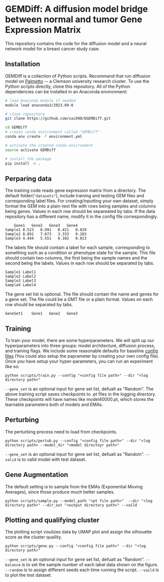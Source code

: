# GEMDiff: A diffusion model bridge between normal and tumor Gene Expression Matrix

This repository contains the code for the diffusion model and a neural network model for a breast cancer study case. 
## Installation 

GEMDiff is a collection of Python scripts. Recommand that run diffusion model on [Palmetto](https://www.palmetto.clemson.edu/palmetto/) -- a Clemson university research cluster. To use the Python scripts directly, clone this repository.  All of the Python dependencies can be installed in an Anaconda environment:
```bash
# load Anaconda module if needed 
module load anaconda3/2023.09-0

# clone repository
git clone https://github.com/xai990/DGEMDiff.git

cd GEMDiff
# create conda environment called "GEMDiff"
conda env create -f environment.yml

# activate the created conda environment
source activate GEMDiff

# install the package
pip install -e . 

```


## Perparing data
The training code reads gene expression matrix from a directory. The default folder(`"datasets"`), include training and testing GEM files and corresponding label files. 
For creating/inputting your own dataset, simply format the GEM into a plain-text file with rows being samples and columns being genes. Values in each row should be separeated by tabs. If the data repository has a different name, modify it in the config file correspondingly. 
```
	Gene1	Gene2	Gene3	Gene4
Sample1	0.523	0.991	0.421	0.829
Sample2	8.891	7.673	3.333	9.103
Sample3	4.444	5.551	6.102	0.013
```
The labels file should contain a label for each sample, corresponding to something such as a condition or phenotype state for the sample. This file should contain two columns, the first being the sample names and the second being the labels. Values in each row should be separated by tabs.

```
Sample1	Label1
Sample2	Label2
Sample3	Label3
Sample4	Label4
```

The gene set list is optional. The file should contain the name and genes for a gene set. The file could be a GMT file or a plain format. Values on each row should be separated by tabs.
```
GeneSet1	Gene1	Gene2	Gene3
```

## Training 
To train your model, there are some hyperparameters. We will split up our hyperparameters into three groups: model architecture, diffusion process, and training flags. We include some reasonable defaults for baseline [config files](configs) (You could also setup the paprameter by creating your own config file). Once you have setup your hyper-parameters, you can run an experiment like so:


```
python scripts/train.py --config "<config file path>" --dir "<log directory path>"
```
`--gene_set` is an optional input for gene set list, defualt as "Random". The above training script saves checkpoints to .pt files in the logging directory. These checkpoints will have names like model40000.pt, which stores the learnable parameters both of models and EMAs.

## Perturbing
The perturbing process need to load from checkpoints. 
```
python scripts/pertub.py --config "<config file path>" --dir "<log directory path> --model_dir "<model directoyr path>" 
```
`--gene_set` is an optional input for gene set list, defualt as "Random".
`--valid` is to valid model with test dataset. 

## Gene Augmentation 
The default setting is to sample from the EMAs (Exponential Moving Averages), since those produce much better samples. 
```
python scripts/sample.py --model_path "<pt file path>"  --dir "<log directory path>" --dir_out "<output directory path>" --vaild 
```


## Plotting and qualifying cluster 
The plotting script visulizes data by UMAP plot and assign the silhouette score as the cluster quaility. 
```
python scripts/gene.py --config "<config file path>" --dir "<log directory path>"  
```
`--gene_set` is an optional input for gene set list, defualt as "Random".
`--balance` is to set the sample number of each label data shown on the figure. 
`--random` is to assign different seeds each time running the script. 
`--vaild` is to plot the test dataset. 

